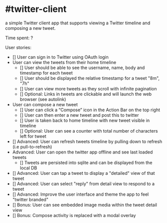 #twitter-client
==============

a simple Twitter client app that supports viewing a Twitter timeline and composing a new tweet.

Time spent: ?

User stories:

* [] User can sign in to Twitter using OAuth login
* User can view the tweets from their home timeline
  * [] User should be able to see the username, name, body and timestamp for each tweet
  * [] User should be displayed the relative timestamp for a tweet "8m", "7h"
  * [] User can view more tweets as they scroll with infinite pagination
  * [] Optional: Links in tweets are clickable and will launch the web browser (see autolink)
* User can compose a new tweet
  * [] User can click a “Compose” icon in the Action Bar on the top right
  * [] User can then enter a new tweet and post this to twitter
  * [] User is taken back to home timeline with new tweet visible in timeline
  * [] Optional: User can see a counter with total number of characters left for tweet
* [] Advanced: User can refresh tweets timeline by pulling down to refresh (i.e pull-to-refresh)
* Advanced: User can open the twitter app offline and see last loaded tweets
  * [] Tweets are persisted into sqlite and can be displayed from the local DB
* [] Advanced: User can tap a tweet to display a "detailed" view of that tweet
* [] Advanced: User can select "reply" from detail view to respond to a tweet
* [] Advanced: Improve the user interface and theme the app to feel "twitter branded"
* [] Bonus: User can see embedded image media within the tweet detail view
* [] Bonus: Compose activity is replaced with a modal overlay
